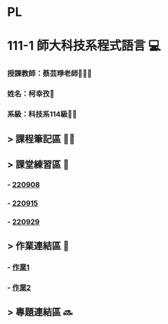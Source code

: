 # PL

#  111-1 師大科技系程式語言 💻


### 授課教師：蔡芸琤老師👩🏻‍💻

### 姓名：柯幸孜🌼

### 系級：科技系114級:lion:🏫




## > 課程筆記區 ✍🏻
## > 課堂練習區 :book:
###  - [220908](https://github.com/Hsing-Tzu/PL/tree/main/%E8%AA%B2%E5%A0%82%E7%B7%B4%E7%BF%92%E5%8D%80/0908)
###  - [220915](https://github.com/Hsing-Tzu/PL/tree/main/%E8%AA%B2%E5%A0%82%E7%B7%B4%E7%BF%92%E5%8D%80/0915)
###  - [220929](https://github.com/Hsing-Tzu/PL/tree/main/%E8%AA%B2%E5%A0%82%E7%B7%B4%E7%BF%92%E5%8D%80/0929)


## > 作業連結區 :pencil:
###  - [作業1](https://github.com/Hsing-Tzu/PL/tree/main/%E4%BD%9C%E6%A5%AD%E9%80%A3%E7%B5%90%E5%8D%80/%E4%BD%9C%E6%A5%AD1)
###  - [作業2](https://github.com/Hsing-Tzu/PL/tree/main/%E4%BD%9C%E6%A5%AD%E9%80%A3%E7%B5%90%E5%8D%80/%E4%BD%9C%E6%A5%AD2)

## > 專題連結區 🔜

